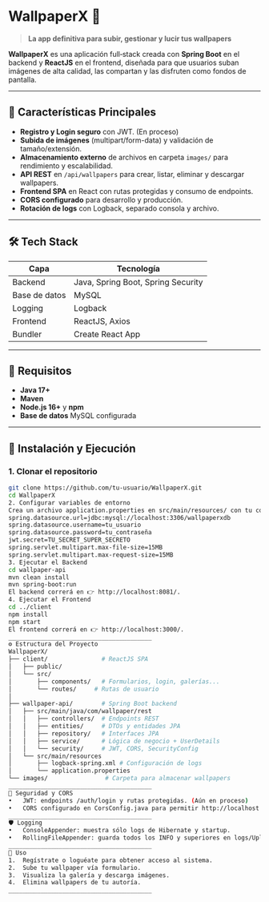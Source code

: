 ﻿# WallpaperX 🚀

> **La app definitiva para subir, gestionar y lucir tus wallpapers**

**WallpaperX** es una aplicación full‑stack creada con **Spring Boot** en el backend y **ReactJS** en el frontend, diseñada para que usuarios suban imágenes de alta calidad, las compartan y las disfruten como fondos de pantalla.

---

## 🎯 Características Principales

- **Registro y Login seguro** con JWT. (En proceso)
- **Subida de imágenes** (multipart/form-data) y validación de tamaño/extensión.
- **Almacenamiento externo** de archivos en carpeta `images/` para rendimiento y escalabilidad.
- **API REST** en `/api/wallpapers` para crear, listar, eliminar y descargar wallpapers.
- **Frontend SPA** en React con rutas protegidas y consumo de endpoints.
- **CORS configurado** para desarrollo y producción.
- **Rotación de logs** con Logback, separado consola y archivo.

---

## 🛠️ Tech Stack

| Capa       | Tecnología                |
|------------|---------------------------|
| Backend    | Java, Spring Boot, Spring Security|
| Base de datos | MySQL                 |
| Logging    | Logback                  |
| Frontend   | ReactJS, Axios           |
| Bundler    | Create React App         |

---

## 🔧 Requisitos

- **Java 17+**
- **Maven**
- **Node.js 16+** y **npm**
- **Base de datos** MySQL configurada

---

## 🚀 Instalación y Ejecución

### 1. Clonar el repositorio

```bash
git clone https://github.com/tu-usuario/WallpaperX.git
cd WallpaperX
2. Configurar variables de entorno
Crea un archivo application.properties en src/main/resources/ con tu configuración de BD y JWT:
spring.datasource.url=jdbc:mysql://localhost:3306/wallpaperxdb
spring.datasource.username=tu_usuario
spring.datasource.password=tu_contraseña
jwt.secret=TU_SECRET_SUPER_SECRETO
spring.servlet.multipart.max-file-size=15MB
spring.servlet.multipart.max-request-size=15MB
3. Ejecutar el Backend
cd wallpaper-api
mvn clean install
mvn spring-boot:run
El backend correrá en 👉 http://localhost:8081/.
4. Ejecutar el Frontend
cd ../client
npm install
npm start
El frontend correrá en 👉 http://localhost:3000/.
________________________________________
⚙️ Estructura del Proyecto
WallpaperX/
├── client/               # ReactJS SPA
│   ├── public/
│   └── src/
│       ├── components/   # Formularios, login, galerías...
│       └── routes/     # Rutas de usuario
│
├── wallpaper-api/        # Spring Boot backend
│   ├── src/main/java/com/wallpaper/rest
│   │   ├── controllers/  # Endpoints REST
│   │   ├── entities/     # DTOs y entidades JPA
│   │   ├── repository/   # Interfaces JPA
│   │   ├── service/      # Lógica de negocio + UserDetails
│   │   └── security/     # JWT, CORS, SecurityConfig
│   └── src/main/resources
│       ├── logback-spring.xml # Configuración de logs
│       └── application.properties
└── images/                # Carpeta para almacenar wallpapers
________________________________________
🔐 Seguridad y CORS
•	JWT: endpoints /auth/login y rutas protegidas. (Aún en proceso)
•	CORS configurado en CorsConfig.java para permitir http://localhost:3000.
________________________________________
🛡️ Logging
•	ConsoleAppender: muestra sólo logs de Hibernate y startup.
•	RollingFileAppender: guarda todos los INFO y superiores en logs/Upload.log.
________________________________________
📝 Uso
1.	Regístrate o loguéate para obtener acceso al sistema.
2.	Sube tu wallpaper vía formulario.
3.	Visualiza la galería y descarga imágenes.
4.	Elimina wallpapers de tu autoría.
________________________________________
